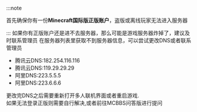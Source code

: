 :::note

首先确保你有一份**Minecraft国际版正版账户**，盗版或离线玩家无法进入服务器  

:::
如果你有正版账户还是进不去服务器，那么可能是游戏服务器炸掉了，建议及时联系管理员
在服务器列表里获取不到服务器信息，可以尝试更改DNS或者联系管理员  
* 腾讯云DNS:182.254.116.116
* 腾讯云DNS:119.29.29.29
* 阿里DNS:223.5.5.5
* 阿里DNS:223.6.6.6  

更改完DNS之后需要重新打开多人联机界面或者重启游戏.  
如果无法登录正版则需要自行解决,或者前往MCBBS问答版进行提问


